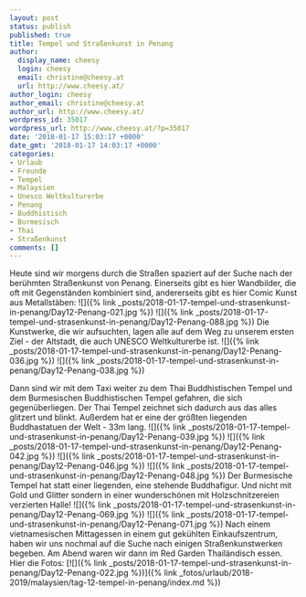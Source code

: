 ```yaml
---
layout: post
status: publish
published: true
title: Tempel und Straßenkunst in Penang
author:
  display_name: cheesy
  login: cheesy
  email: christine@cheesy.at
  url: http://www.cheesy.at/
author_login: cheesy
author_email: christine@cheesy.at
author_url: http://www.cheesy.at/
wordpress_id: 35017
wordpress_url: http://www.cheesy.at/?p=35017
date: '2018-01-17 15:03:17 +0000'
date_gmt: '2018-01-17 14:03:17 +0000'
categories:
- Urlaub
- Freunde
- Tempel
- Malaysien
- Unesco Weltkulturerbe
- Penang
- Buddhistisch
- Burmesisch
- Thai
- Straßenkunst
comments: []
---
```

Heute sind wir morgens durch die Straßen spaziert auf der Suche nach der berühmten Straßenkunst von Penang. Einerseits gibt es hier Wandbilder, die oft mit Gegenständen kombiniert sind, andererseits gibt es hier Comic Kunst aus Metallstäben:
![]({% link _posts/2018-01-17-tempel-und-strasenkunst-in-penang/Day12-Penang-021.jpg %})
![]({% link _posts/2018-01-17-tempel-und-strasenkunst-in-penang/Day12-Penang-088.jpg %})
Die Kunstwerke, die wir aufsuchten, lagen alle auf dem Weg zu unserem ersten Ziel - der Altstadt, die auch UNESCO Weltkulturerbe ist.
![]({% link _posts/2018-01-17-tempel-und-strasenkunst-in-penang/Day12-Penang-036.jpg %})
![]({% link _posts/2018-01-17-tempel-und-strasenkunst-in-penang/Day12-Penang-038.jpg %})
<!--more-->
Dann sind wir mit dem Taxi weiter zu dem Thai Buddhistischen Tempel und dem Burmesischen Buddhistischen Tempel gefahren, die sich gegenüberliegen. Der Thai Tempel zeichnet sich dadurch aus das alles glitzert und blinkt. Außerdem hat er eine der größten liegenden Buddhastatuen der Welt - 33m lang.
![]({% link _posts/2018-01-17-tempel-und-strasenkunst-in-penang/Day12-Penang-039.jpg %})
![]({% link _posts/2018-01-17-tempel-und-strasenkunst-in-penang/Day12-Penang-042.jpg %})
![]({% link _posts/2018-01-17-tempel-und-strasenkunst-in-penang/Day12-Penang-046.jpg %})
![]({% link _posts/2018-01-17-tempel-und-strasenkunst-in-penang/Day12-Penang-048.jpg %})
Der Burmesische Tempel hat statt einer liegenden, eine stehende Buddhafigur. Und nicht mit Gold und Glitter sondern in einer wunderschönen mit Holzschnitzereien verzierten Halle!
![]({% link _posts/2018-01-17-tempel-und-strasenkunst-in-penang/Day12-Penang-069.jpg %})
![]({% link _posts/2018-01-17-tempel-und-strasenkunst-in-penang/Day12-Penang-071.jpg %})
Nach einem vietnamesischen Mittagessen in einem gut gekühlten Einkaufszentrum, haben wir uns nochmal auf die Suche nach einigen Straßenkunstwerken begeben. Am Abend waren wir dann im Red Garden Thailändisch essen.
Hier die Fotos:
[![]({% link _posts/2018-01-17-tempel-und-strasenkunst-in-penang/Day12-Penang-022.jpg %})]({% link _fotos/urlaub/2018-2019/malaysien/tag-12-tempel-in-penang/index.md %})
